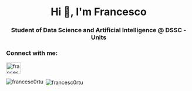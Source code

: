 <h1 align="center">Hi 👋, I'm Francesco</h1>
<h3 align="center">Student of Data Science and Artificial Intelligence @ DSSC - Units</h3>

<h3 align="left">Connect with me:</h3>
<p align="left">
<a href="https://linkedin.com/in/francescortu" target="blank"><img align="center" src="https://raw.githubusercontent.com/rahuldkjain/github-profile-readme-generator/master/src/images/icons/Social/linked-in-alt.svg" alt="francescortu" height="30" width="40" /></a>
</p>

<p><img align="left" src="https://github-readme-stats.vercel.app/api/top-langs?username=francesc0rtu&show_icons=true&locale=en&layout=compact" alt="francesc0rtu" /></p>

<p>&nbsp;<img align="center" src="https://github-readme-stats.vercel.app/api?username=francesc0rtu&show_icons=true&locale=en" alt="francesc0rtu" /></p>
